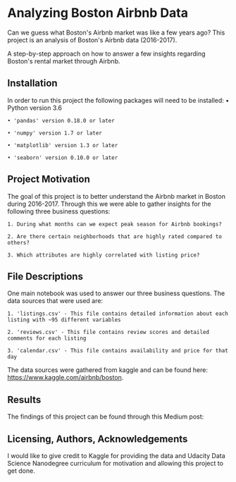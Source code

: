 # Analyzing Boston Airbnb Data

Can we guess what Boston's Airbnb market was like a few years ago? This project is an analysis of Boston's Airbnb data (2016-2017). 

A step-by-step approach on how to answer a few insights regarding Boston's rental market through Airbnb.

## Installation
In order to run this project the following packages will need to be installed: 
	• Python version 3.6 
	
	• 'pandas' version 0.18.0 or later
	
	• 'numpy' version 1.7 or later 
	
	• 'matplotlib' version 1.3 or later 
	
	• 'seaborn' version 0.10.0 or later

## Project Motivation
The goal of this project is to better understand the Airbnb market in Boston during 2016-2017. Through this we were able to gather insights for the following three business questions: 

	1. During what months can we expect peak season for Airbnb bookings? 

	2. Are there certain neighborhoods that are highly rated compared to others? 
	
	3. Which attributes are highly correlated with listing price? 
	
## File Descriptions
One main notebook was used to answer our three business questions. The data sources that were used are: 

	1. 'listings.csv' - This file contains detailed information about each listing with ~95 different variables
	
	2. 'reviews.csv' - This file contains review scores and detailed comments for each listing
	
	3. 'calendar.csv' - This file contains availability and price for that day  
	
The data sources were gathered from kaggle and can be found here: https://www.kaggle.com/airbnb/boston. 

## Results
The findings of this project can be found through this Medium post: 

## Licensing, Authors, Acknowledgements 
I would like to give credit to Kaggle for providing the data and Udacity Data Science Nanodegree curriculum for motivation and allowing this project to get done.
